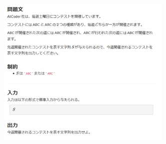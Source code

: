 ![question](https://github.com/kimura-12/AtCoder_Training/blob/master/AtCoder_Beginner_Contest/ABC166/A.A%3FC/question.png)
